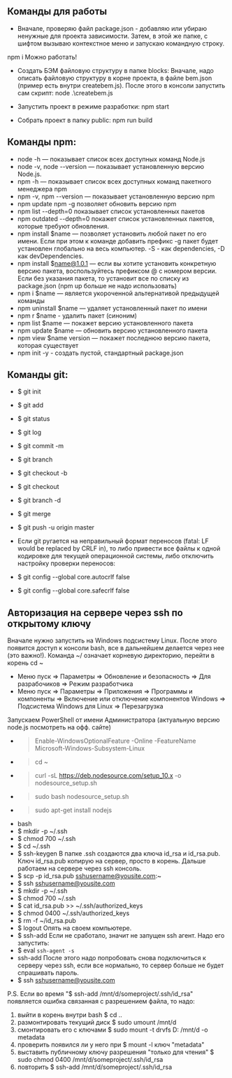 ## Команды для работы
- Вначале, проверяю файл package.json - добавляю или убираю ненужные для проекта зависимости. Затем, в этой же папке, с шифтом вызываю контекстное меню и запускаю командную строку.

npm i
Можно работать!

- Создать БЭМ файловую структуру в папке blocks:
Вначале, надо описать файловую структуру в корне проекта, в файле bem.json (пример есть внутри createbem.js). После этого в консоли запустить сам скрипт:
node .\createbem.js

- Запустить проект в режиме разработки:
npm start

- Собрать проект в папку public:
npm run build


## Команды npm:
- node -h — показывает список всех доступных команд Node.js
- node -v, node --version — показывает установленную версию Node.js.
- npm -h — показывает список всех доступных команд пакетного менеджера npm
- npm -v, npm --version — показывает установленную версию npm
- npm update npm -g позволяет обновить версию npm
- npm list --depth=0 показывает список установленных пакетов
- npm outdated --depth=0 покажет список установленных пакетов, которые требуют обновления.
- npm install $name — позволяет установить любой пакет по его имени. Если при этом к команде добавить префикс -g пакет будет установлен глобально на весь компьютер. -S - как dependencies, -D как devDependencies. 
- npm install $name@1.0.1 — если вы хотите установить конкретную версию пакета, воспользуйтесь префиксом @ с номером версии. Если без указания пакета, то установит все по списку из package.json (npm up больше не надо использовать)
- npm i $name — является укороченной альтернативой предыдущей команды
- npm uninstall $name — удаляет установленный пакет по имени
- npm r $name - удалить пакет (синоним)
- npm list $name — покажет версию установленного пакета
- npm update $name — обновить версию установленного пакета
- npm view $name version — покажет последнюю версию пакета, которая существует
- npm init -y - создать пустой, стандартный package.json


## Команды git:
- $ git init 
- $ git add <!-- добавить в кэш -->
- $ git status
- $ git log
- $ git commit -m <commit name>
- $ git branch <new branch name> 
- $ git checkout -b <new branch name> 
- $ git checkout <branch name> 
- $ git branch -d <branch name> 
- $ git merge <another branch name> 
- $ git push -u origin master



- Если git ругается на неправильный формат переносов (fatal: LF would be replaced by CRLF in), то либо привести все файлы к одной кодировке для текущей операционной системы, либо отключить настройку проверки переносов:

- $ git config --global core.autocrlf false
- $ git config --global core.safecrlf false

## Авторизация на сервере через ssh по открытому ключу
Вначале нужно запустить на Windows подсистему Linux. После этого появится доступ к консоли bash, все в дальнейшем делается через нее (это важно!). Команда ~/ означает корневую директорию, перейти в корень cd ~

- Меню пуск => Параметры => Обновление и безопасность => Для разрабочиков => Режим разработчика
- Меню пуск => Параметры => Приложения => Программы и компоненты => Включение или отключение компонентов Windows => Подсистема Windows для Linux => Перезагрузка

Запускаем PowerShell от имени Администратора (актуальную версию node.js посмотреть на офф. сайте)
- > Enable-WindowsOptionalFeature -Online -FeatureName Microsoft-Windows-Subsystem-Linux
- > cd ~
- > curl -sL https://deb.nodesource.com/setup_10.x -o nodesource_setup.sh
- > sudo bash nodesource_setup.sh
- > sudo apt-get install nodejs
- bash
- $ mkdir -p ~/.ssh
- $ chmod 700 ~/.ssh
- $ cd ~/.ssh
- $ ssh-keygen
В папке .ssh создаются два ключа id_rsa и id_rsa.pub. Ключ id_rsa.pub копирую на сервер, просто в корень. Дальше работаем на сервере через ssh консоль.
- $ scp -p id_rsa.pub sshusername@yousite.com:~
- $ ssh sshusername@yousite.com
- $ mkdir -p ~/.ssh
- $ chmod 700 ~/.ssh
- $ cat id_rsa.pub >> ~/.ssh/authorized_keys
- $ chmod 0400 ~/.ssh/authorized_keys
- $ rm -f ~/id_rsa.pub
- $ logout
Опять на своем компьютере.
- $ ssh-add
Если не сработало, значит не запущен ssh агент. Надо его запустить:
- $ eval `ssh-agent -s`
- ssh-add
После этого надо попробовать снова подключиться к серверу через ssh, если все нормально, то сервер больше не будет спрашивать пароль.
- $ ssh sshusername@yousite.com

P.S.
Если во время "$ ssh-add /mnt/d/someproject/.ssh/id_rsa" появляется ошибка связанная с разрешением файла, то надо:
1. выйти в корень внутри bash $ cd .. 
2. размонтировать текущий диск $ sudo umount /mnt/d
3. смонтировать его с ключами $ sudo mount -t drvfs D: /mnt/d -o metadata
4. проверить появился ли у него при $ mount -l ключ "metadata"
5. выставить публичному ключу разрешения "только для чтения" $ sudo chmod 0400 /mnt/d/someproject/.ssh/id_rsa
6. повторить $ ssh-add /mnt/d/someproject/.ssh/id_rsa

